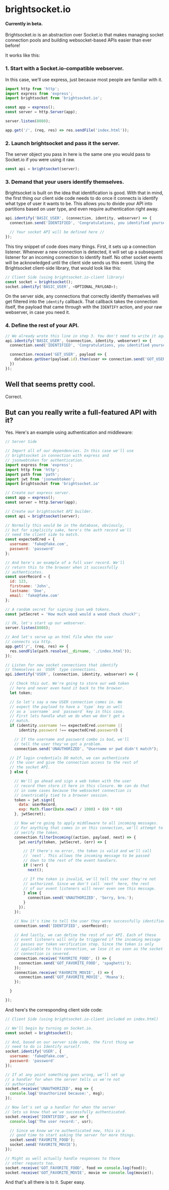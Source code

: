 # brightsocket.io

#### Currently in beta.

Brightsocket.io is an abstraction over Socket.io that makes managing socket connection pools and building websocket-based APIs easier than ever before!

It works like this:

### 1. Start with a Socket.io-compatible webserver.

In this case, we'll use express, just because most people are familiar with it.

```javascript
import http from 'http';
import express from 'express';
import brightsocket from 'brightsocket.io';

const app = express();
const server = http.Server(app);

server.listen(8080);

app.get('/', (req, res) => res.sendFile('index.html'));
```

### 2. Launch brightsocket and pass it the server.

The server object you pass in here is the same one you would pass to Socket.io if you were using it raw.

```javascript
const api = brightsocket(server);
```

### 3. Demand that your users identify themselves.

Brightsocket is built on the idea that identification is good. With that in mind, the first thing our client side code needs to do once it connects is identify what type of user it wants to be. This allows you to divide your API into partitions based on user type, and even require authentication right away.

```javascript
api.identify('BASIC_USER', (connection, identity, webserver) => {
  connection.send('IDENTIFIED', 'Congratulations, you identified yourself!');

  // Your socket API will be defined here //
});
```

This tiny snippet of code does many things. First, it sets up a connection listener. Whenever a new connection is detected, it will set up a subsequent listener for an incoming connection to identify itself. No other socket events will be acknowledged until the client side sends us this event. Using the Brightsocket client-side library, that would look like this:

```javascript
// Client Side (using brightsocket.io-client library)
const socket = brightsocket();
socket.identify('BASIC_USER', <OPTIONAL_PAYLOAD>);
```

On the server side, any connections that correctly identify themselves will get filtered into the `identify` callback. That callback takes the connection itself, the payload that came through with the `IDENTIFY` action, and your raw webserver, in case you need it.

### 4. Define the rest of your API.

```javascript
// We already wrote this line in step 3. You don't need to write it again.
api.identify('BASIC_USER', (connection, identity, webserver) => {
  connection.send('IDENTIFIED', 'Congratulations, you identified yourself!');

  connection.receive('GET_USER', payload => {
    database.getUser(payload.id).then(user => connection.send('GOT_USER', user));
  })
});
```

## Well that seems pretty cool.

Correct.

## But can you really write a full-featured API with it?

Yes. Here's an example using authentication and middleware:

```javascript
// Server Side

// Import all of our dependencies. In this case we'll use
// brightsocket in connection with express and
// jsonwebtoken for authentication.
import express from 'express';
import http from 'http';
import path from 'path';
import jwt from 'jsonwebtoken';
import brightsocket from 'brightsocket.io'

// Create our express server.
const app = express();
const server = http.Server(app);

// Create our brightsocket API builder.
const api = brightsocket(server);

// Normally this would be in the database, obviously,
// but for simplicity sake, here's the auth record we'll
// need the client side to match.
const expectedCred = {
  username: 'fake@fake.com',
  password: 'password'
};

// And here's an example of a full user record. We'll
// return this to the browser when it successfully
// authenticates.
const userRecord = {
  id: 123,
  firstname: 'John',
  lastname: 'Doe',
  email: 'fake@fake.com'
};

// A random secret for signing json web tokens.
const jwtSecret = 'How much wood would a wood chuck chuck?';

// Ok, let's start up our webserver.
server.listen(8080);

// And let's serve up an html file when the user
// connects via http.
app.get('/', (req, res) => {
  res.sendFile(path.resolve(__dirname, './index.html'));
});

// Listen for new socket connections that identify
// themselves as `USER` type connections.
api.identify('USER', (connection, identity, webserver) => {

  // Check this out. We're going to store our web token
  // here and never even hand it back to the browser.
  let token;

  // So let's say a new USER connection comes in. We
  // expect the payload to have a `type` key as well
  // as a `username` and `password` key in this case.
  // First lets handle what we do when we don't get a
  // match.
  if (identity.username !== expectedCred.username ||
      identity.password !== expectedCred.password) {

    // If the username and password combo is bad, we'll
    // tell the user they've got a problem.
    connection.send('UNAUTHORIZED', "Username or pwd didn't match");

  // If login credentials DO match, we can authenticate
  // the user and give the connection access to the rest of
  // the socket API.
  } else {

    // We'll go ahead and sign a web token with the user
    // record then store it here in this closure. We can do that
    // in some cases because the websocket connection is
    // inextricably tied to a browser session.
    token = jwt.sign({
      data: userRecord,
      exp: Math.floor(Date.now() / 1000) + (60 * 60)
    }, jwtSecret);

    // Now we're going to apply middleware to all incoming messages.
    // For anything that comes in on this connection, we'll attempt to
    // verify the token.
    connection.filterIncoming((action, payload, next) => {
      jwt.verify(token, jwtSecret, (err) => {

        // If there's no error, the token is valid and we'll call
        // `next`. This allows the incoming message to be passed
        // down to the rest of the event handlers.
        if (!err) {
          next();

        // If the token is invalid, we'll tell the user they're not
        // authorized. Since we don't call `next` here, the rest
        // of our event listeners will never even see this message.
        } else {
          connection.send('UNAUTHORIZED', 'Sorry, bro.');
        }
      });
    });

    // Now it's time to tell the user they were successfully identified.
    connection.send('IDENTIFIED', userRecord);

    // And lastly, we can define the rest of our API. Each of these
    // event listeners will only be triggered if the incoming message
    // passes our token verification step. Since the token is only
    // applicable to this connection, we lose it as soon as the socket
    // connection is severed.
    connection.receive('FAVORITE_FOOD', () => {
      connection.send('GOT_FAVORITE_FOOD', 'spaghetti');
    });
    connection.receive('FAVORITE_MOVIE', () => {
      connection.send('GOT_FAVORITE_MOVIE', 'Moana');
    });

  }

});
```

And here's the corresponding client side code:

```javascript
// Client Side (using brightsocket.io-client included on index.html)

// We'll begin by turning on Socket.io.
const socket = brightsocket();

// And, based on our server side code, the first thing we
// need to do is Identify ourself.
socket.identify('USER', {
  username: 'fake@fake.com',
  password: 'password'
});

// If at any point something goes wrong, we'll set up
// a handler for when the server tells us we're not
// authorized.
socket.receive('UNAUTHORIZED', msg => {
  console.log('Unauthorized because:', msg);
});

// Now let's set up a handler for when the server
// lets us know that we've successfully authenticated.
socket.receive('IDENTIFIED', usr => {
  console.log('The user record:', usr);

  // Since we know we're authenticated now, this is a
  // good time to start asking the server for more things.
  socket.send('FAVORITE_FOOD');
  socket.send('FAVORITE_MOVIE');
});

// Might as well actually handle responses to those
// other requests too.
socket.receive('GOT_FAVORITE_FOOD', food => console.log(food));
socket.receive('GOT_FAVORITE_MOVIE', movie => console.log(movie));
```

And that's all there is to it. Super easy.
